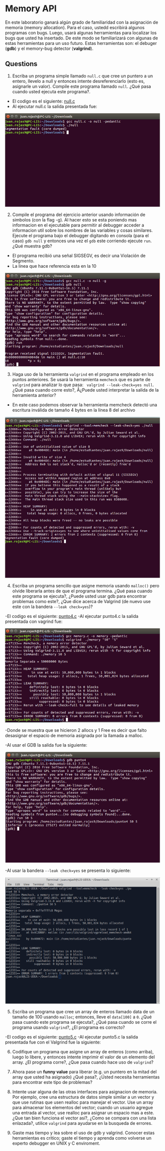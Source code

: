 # Memory API # 

En este laboratorio ganará algún grado de familiaridad con la asignación de memoria (memory allocation). Para el caso, ustedd escribirá algunos programas con bugs. Luego, usará algunas herramientas para localizar los bugs que usted ha insertado. De este modo se familiarizará con algunas de estas herramientas para un uso futuro. Estas herramientas son: el debuger (**gdb**) y el memory-bug detector (**valgrind**).

## Questions ##

1. Escriba un programa simple llamado ```null.c``` que cree un puntero a un entero, llevelo a null y entonces intente desreferenciarlo (esto es, asignarle un valor). Compile este programa llamado ```null```. ¿Qué pasa cuando usted ejecuta este programa?.

- El codigo es el siguiente: [null.c](https://github.com/juancr5/memory-api/blob/master/Respuestas/null.c)
- Al ejecutar null.c la salida presentada fue:

![alt tag](https://github.com/juancr5/memory-api/blob/master/Respuestas/Imagenes/01%20null.c.png)


2. Compile el programa del ejercicio anterior usando información de simbolos (con la flag -g). Al hacer esto se esta poniendo mas informacion en el ejecutable para permitir al debugger acceder a informacion util sobre los nombres de las variables y cosas similares. Ejecute el programa bajo el debugger digitando en consola (para el caso) ```gdb null``` y entonces una vez el ```gdb``` este corriendo ejecute ```run```. ¿Qué muestra gdb?

- El programa recibió una señal SIGSEGV, es decir una Violación de Segmento.
- La linea que hace referencia esta en la 10

![alt tag](https://github.com/juancr5/memory-api/blob/master/Respuestas/Imagenes/02%20gdb%20run.png)

3. Haga uso de la herramienta ```valgrind``` en el programa empleado en los puntos anteriores. Se usará la herramienta ```memcheck``` que es parte de ```valgrind``` para analizar lo que pasa: ``` valgrind --leak-check=yes null```. ¿Qué pasa cuando corre esto?, Â¿Puede usted interpretar la salida de la herramienta anterior?

- En este caso podemos observar la herramienta memcheck detectó una escritura inválida de tamaño 4 bytes en la línea 8 del archivo 

![alt tag](https://github.com/juancr5/memory-api/blob/master/Respuestas/Imagenes/03%20valgrind%20memcheck.png)

4. Escriba un programa sencillo que asigne memoria usando ```malloc()``` pero olvide liberarla antes de que el programa termina. ¿Qué pasa cuando este programa se ejecuta?, ¿Puede usted usar gdb para encontrar problemas como este?, ¿Que dice acerca de Valgrind (de nuevo use este con la bandera ```--leak check=yes```)?

-El codigo es el siguiente: [punto4.c](https://github.com/juancr5/memory-api/blob/master/Respuestas/punto4.c)
-Al ejecutar punto4.c la salida presentada con vagrind fue:

![alt tag](https://github.com/juancr5/memory-api/blob/master/Respuestas/Imagenes/04%20valgrind.png)

-Donde se muestra que se hicieron 2 allocs y 1 Free es decir que falto desasignar el espacio de memoria asignada por la llamada a malloc.

-Al usar el GDB la salida fue la siguiente:

![alt tag](https://github.com/juancr5/memory-api/blob/master/Respuestas/Imagenes/04%20gdb.png)

-Al usar la bandera ```--leak check=yes``` se presenta lo siguiente: 

![alt tag](https://github.com/juancr5/memory-api/blob/master/Respuestas/Imagenes/04%20tool.png)

5. Escriba un programa que cree un array de enteros llamado data de un tamaño de 100 usando ```malloc```; entonces, lleve el ```data[100]``` a ```0```. ¿Qué pasa cuando este programa se ejecuta?, ¿Qué pasa cuando se corre el programa usando ```valgrind```?, ¿El programa es correcto?

-El codigo es el siguiente: [punto5.c](https://github.com/juancr5/memory-api/blob/master/Respuestas/punto5.c)
-Al ejecutar punto5.c la salida presentada fue con el Valgrind fue la siguiente:

6. Codifique un programa que asigne un array de enteros (como arriba), luego lo libere, y entonces intente imprimir el valor de un elemento del array. ¿El programa corre?, ¿Que pasa cuando hace uso de ```valgrind```?

7. Ahora pase un **funny value** para liberar (e.g. un puntero en la mitad del array que usted ha asignado) ¿Qué pasa?, ¿Ústed necesita herramientas para encontrar este tipo de problemas?

8. Intente usar alguna de las otras interfaces para asignacion de memoria. Por ejemplo, cree una estructura de datos simple similar a un vector y que use rutinas que usen realloc para manejar el vector. Use un array para almacenar los elementos del vector; cuando un usuario agregue una entrada al vector, use realloc para asignar un espacio mas a este. ¿Que tan bien funciona el vector asi?, ¿Como se compara con una lista enlazada?, utilice ```valgrind``` para ayudarse en la busqueda de errores.

9. Gaste mas tiempo y lea sobre el uso de gdb y valgrind. Conocer estas herramientas es critico; gaste el tiempo y aprenda como volverse un experto debugger en UNIX y C enviroment.
